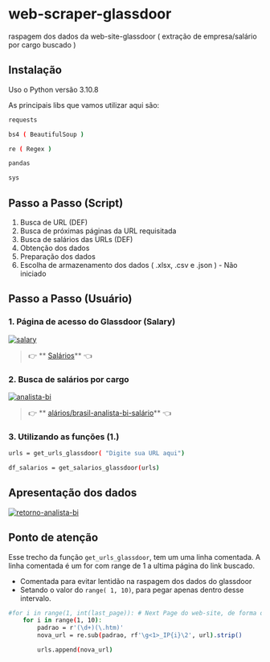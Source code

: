 # web-scraper-glassdoor
raspagem dos dados da web-site-glassdoor ( extração de empresa/salário por cargo buscado )


## Instalação

Uso o Python versão 3.10.8

As principais libs que vamos utilizar aqui são:

```bash
requests
```
```bash
bs4 ( BeautifulSoup )
```
```bash
re ( Regex )
```
```bash
pandas
```
```bash
sys
```

## Passo a Passo (Script)

1. Busca de URL (DEF)
2. Busca de próximas páginas da URL requisitada
3. Busca de salários das URLs (DEF)
4. Obtenção dos dados
5. Preparação dos dados
6. Escolha de armazenamento dos dados ( .xlsx, .csv e .json ) - Não iniciado


## Passo a Passo (Usuário)

### 1. Página de acesso do Glassdoor (Salary)

<a href="https://ibb.co/DYpR5st"><img src="https://i.ibb.co/XD8CSNb/salary.png" alt="salary" border="0"></a>

> 👉 ** [Salários](https://www.glassdoor.com.br/Sal%C3%A1rios/index.htm)** 👈



### 2. Busca de salários por cargo

<a href="https://ibb.co/S0mgjXV"><img src="https://i.ibb.co/ftNWgYr/analista-bi.png" alt="analista-bi" border="0"></a>

> 👉 ** [alários/brasil-analista-bi-salário](https://www.glassdoor.com.br/Sal%C3%A1rios/brasil-analista-bi-sal%C3%A1rio-SRCH_IL.0,6_IN36_KO7,18.htm?clickSource=searchBtn)** 👈
> 

### 3. Utilizando as funções (1.)


```bash
urls = get_urls_glassdoor( "Digite sua URL aqui")
```
```bash
df_salarios = get_salarios_glassdoor(urls)
```

## Apresentação dos dados


<a href="https://ibb.co/s66xt0G"><img src="https://i.ibb.co/4YYvJ6G/retorno-analista-bi.png" alt="retorno-analista-bi" border="0"></a>

## Ponto de atenção

Esse trecho da função `get_urls_glassdoor`, tem um uma linha comentada.
A linha comentada é um for com range de 1 a ultima página do link buscado.

* Comentada para evitar lentidão na raspagem dos dados do glassdoor
* Setando o valor do `range( 1, 10)`, para pegar apenas dentro desse intervalo.

```bash
#for i in range(1, int(last_page)): # Next Page do web-site, de forma dinâmica | Comentado: Devido ao alto número de páginas de algumas URLS.
    for i in range(1, 10):
        padrao = r'(\d+)(\.htm)'
        nova_url = re.sub(padrao, rf'\g<1>_IP{i}\2', url).strip()

        urls.append(nova_url)
```


